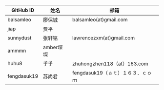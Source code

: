 GitHub ID|姓名 | 邮箱
---- | ---- |----
balsamleo |廖保城|balsamleo(at)gmail.com
jiap |贾平 |
sunnydust |张轩铭|lawrencezxm(at)gmail.com
ammmn |amber堔堔|
huhu8 |乎乎|zhuhongzhen118（at）163.com
fengdasuk19| 苏尚君|fengdasuk19（ａｔ）１６３．ｃｏｍ
